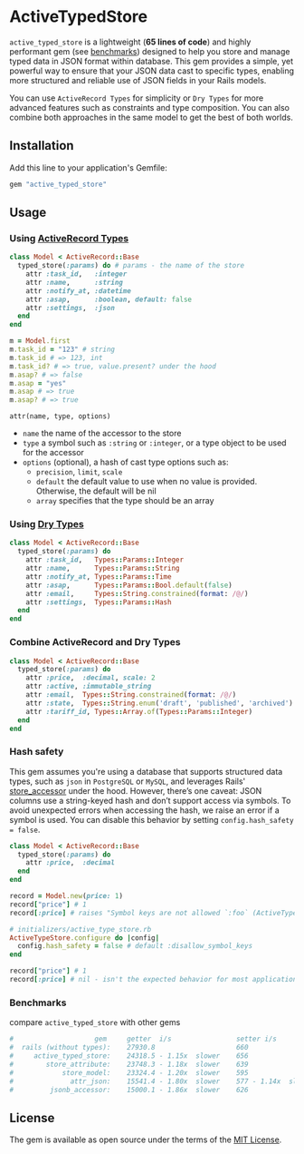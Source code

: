 # ActiveTypedStore

`active_typed_store` is a lightweight (__65 lines of code__) and highly performant gem (see [benchmarks](#benchmarks))
designed to help you store and manage typed data in JSON format within database.
This gem provides a simple, yet powerful way to ensure that your JSON data cast
to specific types, enabling more structured and reliable use of JSON fields in your Rails models.

You can use `ActiveRecord Types` for simplicity or `Dry Types` for more advanced features such as
constraints and type composition. You can also combine both approaches
in the same model to get the best of both worlds.

## Installation

Add this line to your application's Gemfile:

```ruby
gem "active_typed_store"
```

## Usage

### Using [ActiveRecord Types](https://api.rubyonrails.org/classes/ActiveRecord/Type.html)

```ruby
class Model < ActiveRecord::Base
  typed_store(:params) do # params - the name of the store
    attr :task_id,   :integer
    attr :name,      :string
    attr :notify_at, :datetime
    attr :asap,      :boolean, default: false
    attr :settings,  :json
  end
end

m = Model.first
m.task_id = "123" # string
m.task_id # => 123, int
m.task_id? # => true, value.present? under the hood
m.asap? # => false
m.asap = "yes"
m.asap # => true
m.asap? # => true
```

`attr(name, type, options)`

- `name` the name of the accessor to the store
- `type` a symbol such as `:string` or `:integer`, or a type object to be used for the accessor
- `options` (optional), a hash of cast type options such as:
  - `precision`, `limit`, `scale`
  - `default` the default value to use when no value is provided. Otherwise, the default will be nil
  - `array` specifies that the type should be an array


### Using [Dry Types](https://dry-rb.org/gems/dry-types/1.7/built-in-types/)
```ruby
class Model < ActiveRecord::Base
  typed_store(:params) do
    attr :task_id,   Types::Params::Integer
    attr :name,      Types::Params::String
    attr :notify_at, Types::Params::Time
    attr :asap,      Types::Params::Bool.default(false)
    attr :email,     Types::String.constrained(format: /@/)
    attr :settings,  Types::Params::Hash
  end
end
```

### Combine ActiveRecord and Dry Types

```ruby
class Model < ActiveRecord::Base
  typed_store(:params) do
    attr :price,  :decimal, scale: 2
    attr :active, :immutable_string
    attr :email,  Types::String.constrained(format: /@/)
    attr :state,  Types::String.enum('draft', 'published', 'archived')
    attr :tariff_id, Types::Array.of(Types::Params::Integer)
  end
end
```

### Hash safety
This gem assumes you're using a database that supports structured data types, such as `json` in `PostgreSQL` or `MySQL`, and leverages Rails' [store_accessor](https://edgeapi.rubyonrails.org/classes/ActiveRecord/Store.html) under the hood. However, there’s one caveat: JSON columns use a string-keyed hash and don’t support access via symbols. To avoid unexpected errors when accessing the hash, we raise an error if a symbol is used. You can disable this behavior by setting `config.hash_safety = false`.

```ruby
class Model < ActiveRecord::Base
  typed_store(:params) do
    attr :price,  :decimal
  end
end

record = Model.new(price: 1)
record["price"] # 1
record[:price] # raises "Symbol keys are not allowed `:foo` (ActiveTypedStore::SymbolKeysDisallowed)"

# initializers/active_type_store.rb
ActiveTypeStore.configure do |config|
  config.hash_safety = false # default :disallow_symbol_keys
end

record["price"] # 1
record[:price] # nil - isn't the expected behavior for most applications
```

### Benchmarks
compare `active_typed_store` with other gems
```ruby
#                    gem     getter  i/s                setter i/s            Lines of code
#  rails (without types):    27930.8                    660                   170
#     active_typed_store:    24318.5 - 1.15x  slower    656                   65
#        store_attribute:    23748.3 - 1.18x  slower    639                   276
#            store_model:    23324.4 - 1.20x  slower    595                   857
#              attr_json:    15541.4 - 1.80x  slower    577 - 1.14x  slower   1195
#         jsonb_accessor:    15000.1 - 1.86x  slower    626                   324
```

## License

The gem is available as open source under the terms of the [MIT License](https://opensource.org/licenses/MIT).
